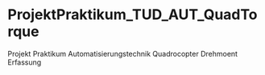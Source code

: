 # ProjektPraktikum_TUD_AUT_QuadTorque
Projekt Praktikum Automatisierungstechnik Quadrocopter Drehmoent Erfassung
